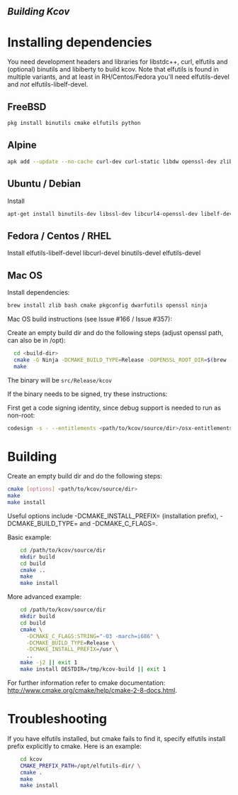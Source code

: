 
## *Building Kcov*

Installing dependencies
=======================
You need development headers and libraries for libstdc++, curl, elfutils
and (optional) binutils and libiberty to build kcov. Note that elfutils is
found in multiple variants, and at least in RH/Centos/Fedora you'll need
elfutils-devel and *not* elfutils-libelf-devel.

FreeBSD
-------

```sh
pkg install binutils cmake elfutils python
```

Alpine
-------

```sh
apk add --update --no-cache curl-dev curl-static libdw openssl-dev zlib-dev elfutils-dev libstdc++-dev
```

Ubuntu / Debian
---------------
Install

```sh
apt-get install binutils-dev libssl-dev libcurl4-openssl-dev libelf-dev libstdc++-12-dev zlib1g-dev libdw-dev libiberty-dev
```

Fedora / Centos / RHEL
----------------------
Install elfutils-libelf-devel libcurl-devel binutils-devel elfutils-devel

Mac OS
--------
Install dependencies:

```sh
brew install zlib bash cmake pkgconfig dwarfutils openssl ninja
```

Mac OS build instructions (see Issue #166 / Issue #357):

Create an empty build dir and do the following steps (adjust openssl path, can also be in /opt):

```sh
  cd <build-dir>
  cmake -G Ninja -DCMAKE_BUILD_TYPE=Release -DOPENSSL_ROOT_DIR=$(brew --prefix openssl) <path/to/kcov/source/dir>
  make
```

The binary will be `src/Release/kcov`

If the binary needs to be signed, try these instructions:

First get a code signing identity, since debug support is needed to run as non-root:

```sh
codesign -s - --entitlements <path/to/kcov/source/dir>/osx-entitlements.xml -f ./src/Release/kcov
```

Building
========

Create an empty build dir and do the following steps:

```sh
cmake [options] <path/to/kcov/source/dir>
make
make install
```

Useful options include -DCMAKE_INSTALL_PREFIX=<path> (installation prefix),
-DCMAKE_BUILD_TYPE=<type> and -DCMAKE_C_FLAGS=<CFLAGS>.

Basic example:

```sh
    cd /path/to/kcov/source/dir
    mkdir build
    cd build
    cmake ..
    make
    make install
```

More advanced example:

```sh
    cd /path/to/kcov/source/dir
    mkdir build
    cd build
    cmake \
      -DCMAKE_C_FLAGS:STRING="-O3 -march=i686" \
      -DCMAKE_BUILD_TYPE=Release \
      -DCMAKE_INSTALL_PREFIX=/usr \
      ..
    make -j2 || exit 1
    make install DESTDIR=/tmp/kcov-build || exit 1
```

For further information refer to cmake documentation:
    http://www.cmake.org/cmake/help/cmake-2-8-docs.html.


Troubleshooting
===============

If you have elfutils installed, but cmake fails to find it, specify elfutils
install prefix explicitly to cmake. Here is an example:

```sh
    cd kcov
    CMAKE_PREFIX_PATH=/opt/elfutils-dir/ \
    cmake .
    make
    make install
```
